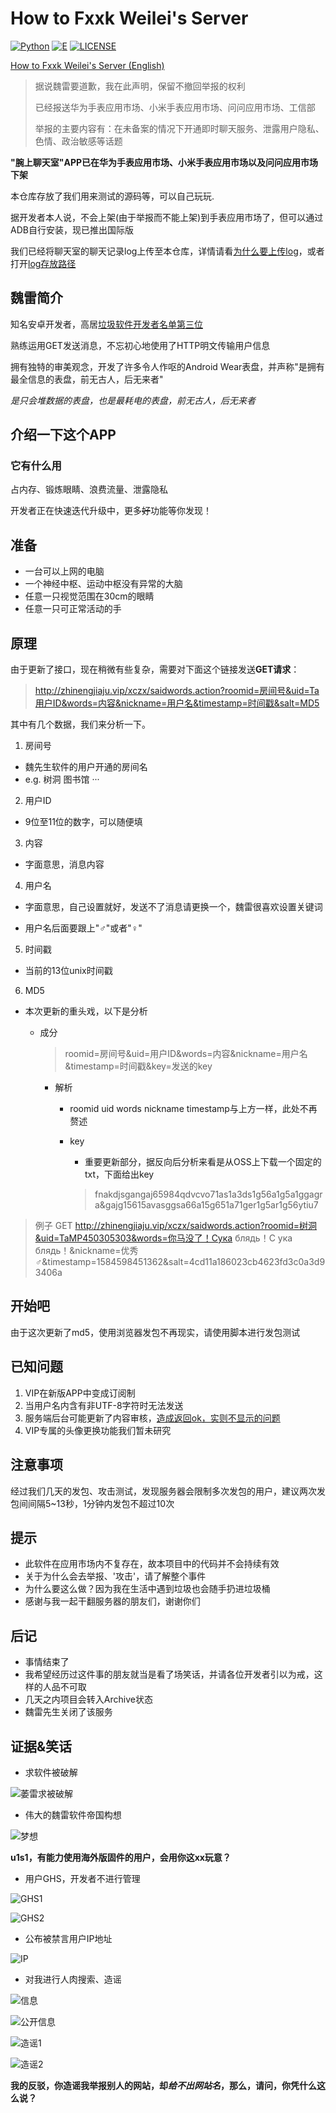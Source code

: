 # How to Fxxk Weilei's Server

[![Python](https://img.shields.io/badge/Language-Python-green.svg)](https://python.org)
[![E](https://img.shields.io/badge/Language-E-green.svg)](http://www.dywt.com.cn)
[![LICENSE](https://img.shields.io/badge/License-WTFPL-green.svg)](LICENSE)

[How to Fxxk Weilei's Server (English)](https://github.com/AkinoMaple/weartalk/blob/master/README.md)

> 据说魏雷要道歉，我在此声明，保留不撤回举报的权利
>
> 已经报送华为手表应用市场、小米手表应用市场、问问应用市场、工信部
>
> 举报的主要内容有：在未备案的情况下开通即时聊天服务、泄露用户隐私、色情、政治敏感等话题

**"腕上聊天室"APP已在华为手表应用市场、小米手表应用市场以及问问应用市场下架**

本仓库存放了我们用来测试的源码等，可以自己玩玩.

据开发者本人说，不会上架(由于举报而不能上架)到手表应用市场了，但可以通过ADB自行安装，现已推出国际版

我们已经将聊天室的聊天记录log上传至本仓库，详情请看[为什么要上传log](https://github.com/ShiSheng233/How_to_Fxxk_Weilei_s_Server/blob/master/chat_log/WHY_LOG.md)，或者打开[log存放路径](https://github.com/ShiSheng233/How_to_Fxxk_Weilei_s_Server/tree/master/chat_log)

## 魏雷简介

知名安卓开发者，高居[垃圾软件开发者名单第三位](https://t.me/lookatcoolapk/89)

熟练运用GET发送消息，不忘初心地使用了HTTP明文传输用户信息

拥有独特的审美观念，开发了许多令人作呕的Android Wear表盘，并声称"是拥有最全信息的表盘，前无古人，后无来者"

*是只会堆数据的表盘，也是最耗电的表盘，前无古人，后无来者*

## 介绍一下这个APP

### 它有什么用

占内存、锻炼眼睛、浪费流量、泄露隐私

开发者正在快速迭代升级中，更多~~好~~功能等你发现！

## 准备

- 一台可以上网的电脑
- 一个神经中枢、运动中枢没有异常的大脑
- 任意一只视觉范围在30cm的眼睛
- 任意一只可正常活动的手

## 原理

由于更新了接口，现在稍微有些复杂，需要对下面这个链接发送**GET请求**：
> http://zhinengjiaju.vip/xczx/saidwords.action?roomid=房间号&uid=Ta用户ID&words=内容&nickname=用户名&timestamp=时间戳&salt=MD5

其中有几个数据，我们来分析一下。

1. 房间号

- 魏先生软件的用户开通的房间名
- e.g. 树洞 图书馆 ···

2. 用户ID

- 9位至11位的数字，可以随便填

3. 内容

- 字面意思，消息内容

4. 用户名

- 字面意思，自己设置就好，发送不了消息请更换一个，魏雷很喜欢设置关键词

- 用户名后面要跟上"♂"或者"♀"

5. 时间戳

- 当前的13位unix时间戳

6. MD5

- 本次更新的重头戏，以下是分析

  - 成分

    > roomid=房间号&uid=用户ID&words=内容&nickname=用户名&timestamp=时间戳&key=发送的key

    - 解析

      - roomid uid words nickname timestamp与上方一样，此处不再赘述

      - key

        - 重要更新部分，据反向后分析来看是从OSS上下载一个固定的txt，下面给出key

        > fnakdjsgangaj65984qdvcvo71as1a3ds1g56a1g5a1ggagra&gajg15615avasggsa66a15g651a71ger1g5ar1g56ytiu7

> 例子 GET http://zhinengjiaju.vip/xczx/saidwords.action?roomid=树洞&uid=TaMP450305303&words=你马没了！Сука блядь！С ука блядь！&nickname=优秀♂&timestamp=1584598451362&salt=4cd11a186023cb4623fd3c0a3d93406a

## 开始吧

由于这次更新了md5，使用浏览器发包不再现实，请使用脚本进行发包测试

## 已知问题

1. VIP在新版APP中变成订阅制
2. 当用户名内含有非UTF-8字符时无法发送
3. 服务端后台可能更新了内容审核，[造成返回ok，实则不显示的问题](https://github.com/ShiSheng233/How_to_Fxxk_Weilei_s_Server/issues/2)
4. VIP专属的头像更换功能我们暂未研究

## 注意事项

经过我们几天的发包、攻击测试，发现服务器会限制多次发包的用户，建议两次发包间间隔5~13秒，1分钟内发包不超过10次

## 提示

- 此软件在应用市场内不复存在，故本项目中的代码并不会持续有效
- 关于为什么会去举报、'攻击'，请了解整个事件
- 为什么要这么做？因为我在生活中遇到垃圾也会随手扔进垃圾桶
- 感谢与我一起干翻服务器的朋友们，谢谢你们

## 后记

- 事情结束了
- 我希望经历过这件事的朋友就当是看了场笑话，并请各位开发者引以为戒，这样的人品不可取
- 几天之内项目会转入Archive状态
- 魏雷先生关闭了该服务

## 证据&笑话

- 求软件被破解

![萎雷求被破解](https://raw.githubusercontent.com/ShiSheng233/How_to_Fxxk_Weilei_s_Server/master/%E8%AF%81%E6%8D%AE/%E6%B1%82%E8%A2%AB%E7%A0%B4%E8%A7%A3.png "求被破解")

- 伟大的魏雷软件帝国构想

![梦想](https://raw.githubusercontent.com/ShiSheng233/How_to_Fxxk_Weilei_s_Server/master/%E8%AF%81%E6%8D%AE/%E9%87%8E%E5%BF%83.png "梦想")

**u1s1，有能力使用海外版固件的用户，会用你这xx玩意？**

- 用户GHS，开发者不进行管理

![GHS1](https://raw.githubusercontent.com/ShiSheng233/How_to_Fxxk_Weilei_s_Server/master/%E8%AF%81%E6%8D%AE/GHS1.jpg "GHS-1")

![GHS2](https://raw.githubusercontent.com/ShiSheng233/How_to_Fxxk_Weilei_s_Server/master/%E8%AF%81%E6%8D%AE/GHS2.jpg "GHS-2")

- 公布被禁言用户IP地址

![IP](https://raw.githubusercontent.com/ShiSheng233/How_to_Fxxk_Weilei_s_Server/master/%E8%AF%81%E6%8D%AE/IP.jpg "公布IP地址")

- 对我进行人肉搜索、造谣

![信息](https://raw.githubusercontent.com/ShiSheng233/How_to_Fxxk_Weilei_s_Server/master/%E8%AF%81%E6%8D%AE/%E6%88%91%E7%9A%84%E4%B8%AA%E4%BA%BA%E4%BF%A1%E6%81%AF.png "信息")

![公开信息](https://raw.githubusercontent.com/ShiSheng233/How_to_Fxxk_Weilei_s_Server/master/%E8%AF%81%E6%8D%AE/%E5%85%AC%E5%BC%80%E6%88%91%E7%9A%84%E4%B8%AA%E4%BA%BA%E4%BF%A1%E6%81%AF.jpg "在自己的交流群公开我的个人信息")

![造谣1](https://raw.githubusercontent.com/ShiSheng233/How_to_Fxxk_Weilei_s_Server/master/%E8%AF%81%E6%8D%AE/%E9%80%A0%E8%B0%A31.jpg "造谣-1")

![造谣2](https://raw.githubusercontent.com/ShiSheng233/How_to_Fxxk_Weilei_s_Server/master/%E8%AF%81%E6%8D%AE/%E9%80%A0%E8%B0%A32.jpg "造谣-2")

**我的反驳，你造谣我举报别人的网站，却*给不出网站名*，那么，请问，你凭什么这么说？**
